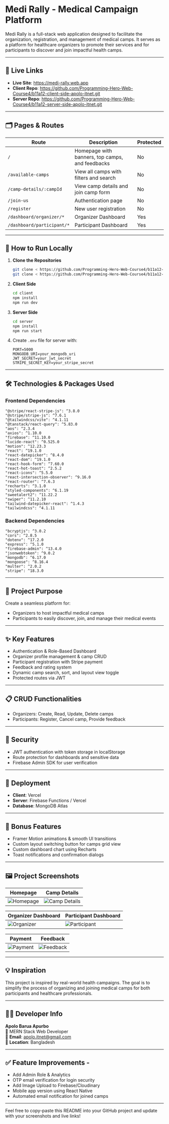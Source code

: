# Medi Rally - Medical Campaign Platform

Medi Rally is a full-stack web application designed to facilitate the organization, registration, and management of medical camps. It serves as a platform for healthcare organizers to promote their services and for participants to discover and join impactful health camps.

---

## 🔗 Live Links

* **Live Site**: https://medi-rally.web.app <br>
* **Client Repo**: https://github.com/Programming-Hero-Web-Course4/b11a12-client-side-apolo-itnet.git <br>
* **Server Repo**: https://github.com/Programming-Hero-Web-Course4/b11a12-server-side-apolo-itnet.git <br>

---

## 🗂️ Pages & Routes

| Route                      | Description                                     | Protected |
| -------------------------- | ----------------------------------------------- | --------- |
| `/`                        | Homepage with banners, top camps, and feedbacks | No        |
| `/available-camps`         | View all camps with filters and search          | No        |
| `/camp-details/:campId`    | View camp details and join camp form            | No        |
| `/join-us`                 | Authentication page                             | No        |
| `/register`                | New user registration                           | No        |
| `/dashboard/organizer/*`   | Organizer Dashboard                             | Yes       |
| `/dashboard/participant/*` | Participant Dashboard                           | Yes       |

---

## 🚀 How to Run Locally

1. **Clone the Repositories**

   ```bash
   git clone < https://github.com/Programming-Hero-Web-Course4/b11a12-client-side-apolo-itnet.git >
   git clone < https://github.com/Programming-Hero-Web-Course4/b11a12-server-side-apolo-itnet.git >
   ```

2. **Client Side**

   ```bash
   cd client
   npm install
   npm run dev
   ```

3. **Server Side**

   ```bash
   cd server
   npm install
   npm run start
   ```

4. Create `.env` file for server with:

   ```env
   PORT=5000
   MONGODB_URI=your_mongodb_uri
   JWT_SECRET=your_jwt_secret
   STRIPE_SECRET_KEY=your_stripe_secret
   ```

---

## 🛠️ Technologies & Packages Used

### Frontend Dependencies

```
"@stripe/react-stripe-js": ^3.8.0
"@stripe/stripe-js": ^7.6.1
"@tailwindcss/vite": ^4.1.11
"@tanstack/react-query": ^5.83.0
"aos": ^2.3.4
"axios": ^1.10.0
"firebase": ^11.10.0
"lucide-react": ^0.525.0
"motion": ^12.23.3
"react": ^19.1.0
"react-datepicker": ^8.4.0
"react-dom": ^19.1.0
"react-hook-form": ^7.60.0
"react-hot-toast": ^2.5.2
"react-icons": ^5.5.0
"react-intersection-observer": ^9.16.0
"react-router": ^7.6.3
"recharts": ^3.1.0
"styled-components": ^6.1.19
"sweetalert2": ^11.22.2
"swiper": ^11.2.10
"tailwind-datepicker-react": ^1.4.3
"tailwindcss": ^4.1.11
```

### Backend Dependencies

```
"bcryptjs": ^3.0.2
"cors": ^2.8.5
"dotenv": ^17.2.0
"express": ^5.1.0
"firebase-admin": ^13.4.0
"jsonwebtoken": ^9.0.2
"mongodb": ^6.17.0
"mongoose": ^8.16.4
"multer": ^2.0.2
"stripe": ^18.3.0
```

---

## 🎯 Project Purpose

Create a seamless platform for:

* Organizers to host impactful medical camps
* Participants to easily discover, join, and manage their medical events

---

## ✨ Key Features

* Authentication & Role-Based Dashboard
* Organizer profile management & camp CRUD
* Participant registration with Stripe payment
* Feedback and rating system
* Dynamic camp search, sort, and layout view toggle
* Protected routes via JWT

---

## 📋 CRUD Functionalities

* Organizers: Create, Read, Update, Delete camps
* Participants: Register, Cancel camp, Provide feedback

---

## 🔐 Security

* JWT authentication with token storage in localStorage
* Route protection for dashboards and sensitive data
* Firebase Admin SDK for user verification

---

## 🚀 Deployment

* **Client**: Vercel
* **Server**: Firebase Functions / Vercel
* **Database**: MongoDB Atlas

---

## 🎁 Bonus Features

* Framer Motion animations & smooth UI transitions
* Custom layout switching button for camps grid view
* Custom dashboard chart using Recharts
* Toast notifications and confirmation dialogs

---

## 🖼️ Project Screenshots

| Homepage | Camp Details |
|----------|--------------|
| ![Homepage](https://i.postimg.cc/x15dQNzp/home-page.png) | ![Camp Details](https://i.postimg.cc/15ptWj5Q/camp-details-page.png) |

|   Organizer Dashboard | Participant Dashboard |
|-----------------------|-----------------------|
| ![Organizer](https://i.postimg.cc/MZfXBGCX/organizer-dashboard.png) | ![Participant](https://i.postimg.cc/RVrhLBmd/participant-dashboard.png) |

| Payment | Feedback |
|---------|----------|
| ![Payment](https://i.postimg.cc/mDJDqxHb/payment.png) |  ![Feedback](https://i.postimg.cc/hvmjRCLV/feedback.png) |

---

## 💡 Inspiration

This project is inspired by real-world health campaigns. The goal is to simplify the process of organizing and joining medical camps for both participants and healthcare professionals.

---

## 👨‍💻 Developer Info
**Apolo Barua Apurbo**   <br> 
💼 MERN Stack Web Developer  <br> 
📧 **Email**: apolo.itnet@gmail.com  <br> 
📍 **Location**: Bangladesh  <br> 

---

## ✅ Feature Improvements - 

* Add Admin Role & Analytics
* OTP email verification for login security
* Add Image Upload to Firebase/Cloudinary
* Mobile app version using React Native
* Automated email notification for joined camps

---

Feel free to copy-paste this README into your GitHub project and update with your screenshots and live links!
